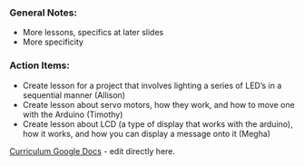 ### **General Notes**:
- More lessons, specifics at later slides
- More specificity

### **Action Items:**
-   Create lesson for a project that involves lighting a series of LED’s in a sequential manner (Allison)
-   Create lesson about servo motors, how they work, and how to move one with the Arduino (Timothy)
- Create lesson about LCD (a type of display that works with the arduino), how it works, and how you can display a message onto it (Megha)

[Curriculum Google Docs](../Links/Curriculum%20Google%20Docs.md) - edit directly here.

